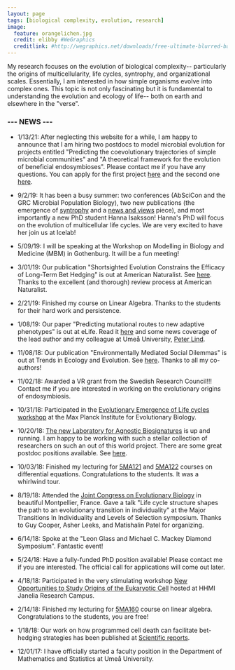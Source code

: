 ```yaml
---
layout: page
tags: [biological complexity, evolution, research]
image:
  feature: orangelichen.jpg
  credit: elibby #WeGraphics
  creditlink: #http://wegraphics.net/downloads/free-ultimate-blurred-background-pack/
---
```


My research focuses on the evolution of biological complexity-- particularly the origins of multicellularity, life cycles, syntrophy, and organizational scales. Essentially, I am interested in how simple organisms evolve into complex ones. This topic is not only fascinating but it is fundamental to understanding the evolution and ecology of life-- both on earth and elsewhere in the "verse". 

### --- NEWS ---
- 1/13/21: After neglecting this website for a while, I am happy to announce that I am hiring two postdocs to model microbial evolution for projects entitled "Predicting the coevolutionary trajectories of simple microbial communities" and "A theoretical framework for the evolution of beneficial endosymbioses". Please contact me if you have any questions. You can apply for the first project [here](https://www.umu.se/en/work-with-us/postdoctoral-scholarships/6-2732-21) and the second one [here](https://www.umu.se/en/work-with-us/postdoctoral-scholarships/6-26-22).


- 9/2/19: It has been a busy summer: two conferences (AbSciCon and the GRC Microbial Population Biology), two new publications (the emergence of [syntrophy](https://journals.plos.org/ploscompbiol/article?id=10.1371/journal.pcbi.1007169) and a [news and views](https://www.nature.com/articles/s41559-019-0956-5) piece), and most importantly a new PhD student Hanna Isaksson! Hanna's PhD will focus on the evolution of multicellular life cycles. We are very excited to have her join us at Icelab!

- 5/09/19: I will be speaking at the Workshop on Modelling in Biology and Medicine (MBM) in Gothenburg. It will be a fun meeting!

- 3/01/19: Our publication "Shortsighted Evolution Constrains the Efficacy of Long-Term Bet Hedging" is out at American Naturalist. See [here](https://www.journals.uchicago.edu/doi/abs/10.1086/701786). Thanks to the excellent (and thorough) review process at American Naturalist.

- 2/21/19: Finished my course on Linear Algebra. Thanks to the students for their hard work and persistence.

- 1/08/19: Our paper "Predicting mutational routes to new adaptive phenotypes" is out at eLife. Read it [here](https://elifesciences.org/articles/38822) and some news coverage of the lead author and my colleague at Umeå University, [Peter Lind](http://www.mynewsdesk.com/se/umea_universitet/pressreleases/gaar-det-att-foerutsaega-evolutionen-2821537).

- 11/08/18: Our publication "Environmentally Mediated Social Dilemmas" is out at Trends in Ecology and Evolution. See [here](https://www.cell.com/trends/ecology-evolution/fulltext/S0169-5347(18)30249-0?_returnURL=https%3A%2F%2Flinkinghub.elsevier.com%2Fretrieve%2Fpii%2FS0169534718302490%3Fshowall%3Dtrue). Thanks to all my co-authors!

- 11/02/18: Awarded a VR grant from the Swedish Research Council!!! Contact me if you are interested in working on the evolutionary origins of endosymbiosis.

- 10/31/18: Participated in the [Evolutionary Emergence of Life cycles workshop](https://www.evolbio.mpg.de/3247466/evolutionary-emergence-of-life-cycles) at the Max Planck Institute for Evolutionary Biology.

- 10/20/18: [The new Laboratory for Agnostic Biosignatures](https://www.agnosticbiosignatures.org/) is up and running. I am happy to be working with such a stellar collection of researchers on such an out of this world project. There are some great postdoc positions available. See [here](https://www.agnosticbiosignatures.org/joinus).

- 10/03/18: Finished my lecturing for [5MA121](https://www.umu.se/utbildning/kursplan/5ma121/) and [5MA122](https://www.umu.se/utbildning/kursplan/5ma122/) courses on differential equations. Congratulations to the students. It was a whirlwind tour.

- 8/19/18: Attended the [Joint Congress on Evolutionary Biology](https://www.evolutionmontpellier2018.org/) in beautiful Montpellier, France. Gave a talk "Life cycle structure shapes the path to an evolutionary transition in individuality" at the Major Transitions In Individuality and Levels of Selection symposium. Thanks to Guy Cooper, Asher Leeks, and Matishalin Patel for organizing.

- 6/14/18: Spoke at the "Leon Glass and Michael C. Mackey Diamond Symposium". Fantastic event!

- 5/24/18: Have a fully-funded PhD position available! Please contact me if you are interested. The official call for applications will come out later.

- 4/18/18: Participated in the very stimulating workshop [New Opportunities to Study Origins of the Eukaryotic Cell](https://www.janelia.org/you-janelia/conferences/new-opportunities-to-study-origins-of-the-eukaryotic-cell) hosted at HHMI Janelia Research Campus.

- 2/14/18: Finished my lecturing for [5MA160](http://www.umu.se/sok/sok-kursplan/kursplan?code=17904) course on linear algebra. Congratulations to the students, you are free!

- 1/18/18: Our work on how programmed cell death can facilitate bet-hedging strategies has been published at [Scientific reports](https://www.nature.com/articles/s41598-017-18687-y).

- 12/01/17: I have officially started a faculty position in the Department of Mathematics and Statistics at Ume&aring; University.
